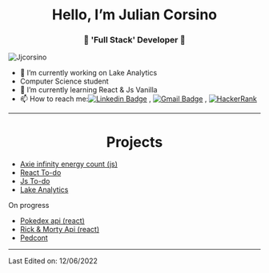 <h1 align="center"> Hello, I’m Julian Corsino</h1>
<h3 align="center">🚀 'Full Stack' Developer 🚀</h3>

<p align="left"> <img src="https://komarev.com/ghpvc/?username=Jjcorsino" alt="Jjcorsino" /> </p>

- 🔭 I’m currently working on Lake Analytics
- Computer Science student
- 🌱 I’m currently learning React & Js Vanilla
- 📫 How to reach me:[![Linkedin Badge](https://img.shields.io/badge/-LinkedIn-blue?style=flat-square&logo=Linkedin&logoColor=white&link=)](https://www.linkedin.com/in/julian-ismael-corsino-5a4361180/) 
, [![Gmail Badge](https://img.shields.io/badge/-Gmail-c14438?style=flat-square&logo=Gmail&logoColor=white&link=mailto:juliancorsino@gmail.com)](mailto:juliancorsino@gmail.com)
, [![HackerRank](https://img.shields.io/badge/-Hackerrank-2EC866?style=for-the-badge&logo=HackerRank&logoColor=white)](https://www.hackerrank.com/ekko__)



----
<h1 align="center"> Projects</h1>

- [Axie infinity energy count (js)](https://axie.energy/)
- [React To-do](https://jjcorsino.github.io/React-To-Do/)
- [Js To-do](https://jjcorsino.github.io/ToDoTimer/) 
- [Lake Analytics](https://www.lake-analytics.com/)

On progress

- [Pokedex api (react) ](https://kokemonedex-api.netlify.app/)
- [Rick & Morty Api (react)](https://riick-and-morty-apii.netlify.app/)
- [Pedcont](https://jjcorsino.github.io/Pedcont/)

----

Last Edited on: 12/06/2022
